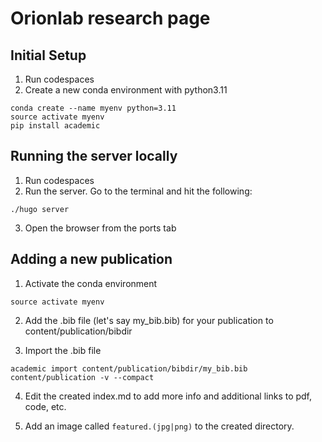 # Orionlab research page

## Initial Setup

1. Run codespaces
2. Create a new conda environment with python3.11
```
conda create --name myenv python=3.11
source activate myenv
pip install academic
```

## Running the server locally

1. Run codespaces
2. Run the server. Go to the terminal and hit the following:

```
./hugo server
```
3. Open the browser from the ports tab

## Adding a new publication

1. Activate the conda environment

```
source activate myenv
```

2. Add the .bib file (let's say my_bib.bib) for your publication to content/publication/bibdir

3. Import the .bib file

```
academic import content/publication/bibdir/my_bib.bib content/publication -v --compact
```

4. Edit the created index.md to add more info and additional links to pdf, code, etc.

5. Add an image called `featured.(jpg|png)` to the created directory.
